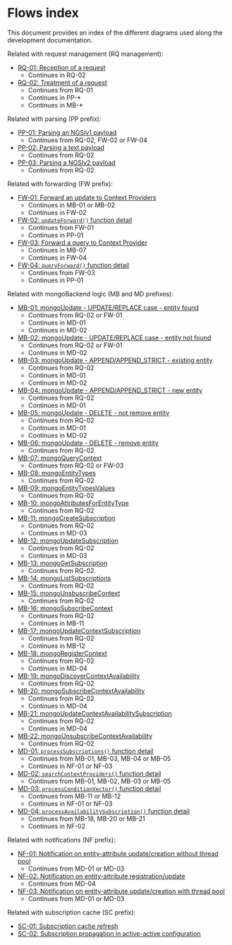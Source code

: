 # Flows index

This document provides an index of the different diagrams used along the development documentation.

Related with request management (RQ management):

* [RQ-01: Reception of a request](README.md#flow-rq-01)
	* Continues in RQ-02
* [RQ-02: Treatment of a request](README.md#flow-rq-02)
	* Continues from RQ-01
	* Continues in PP-*
	* Continues in MB-*

Related with parsing (PP prefix):

* [PP-01: Parsing an NGSIv1 payload](jsonParse.md#flow-pp-01)
    * Continues from RQ-02, FW-02 or FW-04 
* [PP-02: Parsing a text payload](README.md#flow-pp-02)
	* Continues from RQ-02
* [PP-03: Parsing a NGSIv2 payload](jsonParseV2.md#flow-pp-03)
	* Continues from RQ-02

Related with forwarding (FW prefix):

* [FW-01: Forward an update to Context Providers](cprs.md#flow-fw-01)
	* Continues in MB-01 or MB-02
	* Continues in FW-02
* [FW-02: `updateForward()` function detail](cprs.md#flow-fw-02)
	* Continues from FW-01
	* Continues in PP-01
* [FW-03: Forward a query to Context Provider](cprs.md#flow-fw-03)
	* Continues in MB-07
	* Continues in FW-04
* [FW-04: `queryForward()` function detail](cprs.md#flow-fw-04)
	* Continues from FW-03
	* Continues in PP-01
	
Related with mongoBackend logic (MB and MD prefixes):

* [MB-01: mongoUpdate - UPDATE/REPLACE case - entity found](mongoBackend.md#flow-mb-01)
    * Continues from RQ-02 or FW-01
    * Continues in MD-01
    * Continues in MD-02
* [MB-02: mongoUpdate - UPDATE/REPLACE case - entity not found](mongoBackend.md#flow-mb-02)
    * Continues from RQ-02 or FW-01   
    * Continues in MD-02 
* [MB-03: mongoUpdate - APPEND/APPEND_STRICT - existing entity](mongoBackend.md#flow-mb-03)
    * Continues from RQ-02
    * Continues in MD-01
    * Continues in MD-02 
* [MB-04: mongoUpdate - APPEND/APPEND_STRICT - new entity](mongoBackend.md#flow-mb-04)
    * Continues from RQ-02
    * Continues in MD-01
* [MB-05: mongoUpdate - DELETE - not remove entity](mongoBackend.md#flow-mb-05)
    * Continues from RQ-02
    * Continues in MD-01
    * Continues in MD-02  
* [MB-06: mongoUpdate - DELETE - remove entity](mongoBackend.md#flow-mb-06)
	* Continues from RQ-02 
* [MB-07: mongoQueryContext](mongoBackend.md#flow-mb-07)
	* Continues from RQ-02 or FW-03
* [MB-08: mongoEntityTypes](mongoBackend.md#flow-mb-08)
	* Continues from RQ-02 
* [MB-09: mongoEntityTypesValues](mongoBackend.md#flow-mb-09)
	* Continues from RQ-02
* [MB-10: mongoAttributesForEntityType](mongoBackend.md#flow-mb-10)
	* Continues from RQ-02
* [MB-11: mongoCreateSubscription](mongoBackend.md#flow-mb-11)
	* Continues from RQ-02
	* Continues in MD-03
* [MB-12: mongoUpdateSubscription](mongoBackend.md#flow-mb-12)
	* Continues from RQ-02
	* Continues in MD-03 
* [MB-13: mongoGetSubscription](mongoBackend.md#flow-mb-13)
	* Continues from RQ-02
* [MB-14: mongoListSubscriptions](mongoBackend.md#flow-mb-14)
	* Continues from RQ-02
* [MB-15: mongoUnsbuscribeContext](mongoBackend.md#flow-mb-15)
	* Continues from RQ-02
* [MB-16: mongoSubscribeContext](mongoBackend.md#flow-mb-16)
	* Continues from RQ-02
	* Continues in MB-11
* [MB-17: mongoUpdateContextSubscription](mongoBackend.md#flow-mb-17)
	* Continues from RQ-02
	* Continues in MB-12
* [MB-18: mongoRegisterContext](mongoBackend.md#flow-mb-18)
	* Continues from RQ-02
	* Continues in MD-04
* [MB-19: mongoDiscoverContextAvailability](mongoBackend.md#flow-mb-19)
	* Continues from RQ-02
* [MB-20: mongoSubscribeContextAvailability](mongoBackend.md#flow-mb-20)
	* Continues from RQ-02
	* Continues in MD-04
* [MB-21: mongoUpdateContextAvailabilitySubscription](mongoBackend.md#flow-mb-21)
	* Continues from RQ-02
	* Continues in MD-04 
* [MB-22: mongoUnsubscribeContextAvailability](mongoBackend.md#flow-mb-22)
	* Continues from RQ-02
* [MD-01: `processSubscriptions()` function detail](mongoBackend.md#flow-md-01)
	* Continues from MB-01, MB-03, MB-04 or MB-05
	* Continues in NF-01 or NF-03  
* [MD-02: `searchContextProviders()` function detail](mongoBackend.md#flow-md-02)
	* Continues from MB-01, MB-02, MB-03 or MB-05
* [MD-03: `processConditionVector()` function detail](mongoBackend.md#flow-md-03)
	* Continues from MB-11 or MB-12
	* Continues in NF-01 or NF-03
* [MD-04: `processAvailabilitySubscription()` function detail](mongoBackend.md#flow-md-04)
	* Continues from MB-18, MB-20 or MB-21
	* Continues in NF-02

Related with notifications (NF prefix):

* [NF-01: Notification on entity-attribute update/creation without thread pool](README.md#flow-nf-01)
	* Continues from MD-01 or MD-03
* [NF-02: Notification on entity-attribute registration/update](README.md#flow-nf-02)
	* Continues from MD-04
* [NF-03: Notification on entity-attribute update/creation with thread pool](README.md#flow-nf-03)
	* Continues from MD-01 or MD-03

Related with subscription cache (SC prefix):

* [SC-01: Subscription cache refresh](subscriptionCache.md#flow-sc-01)
* [SC-02: Subscription propagation in active-active configuration](subscritpionCache.md#flow-sc-02) 